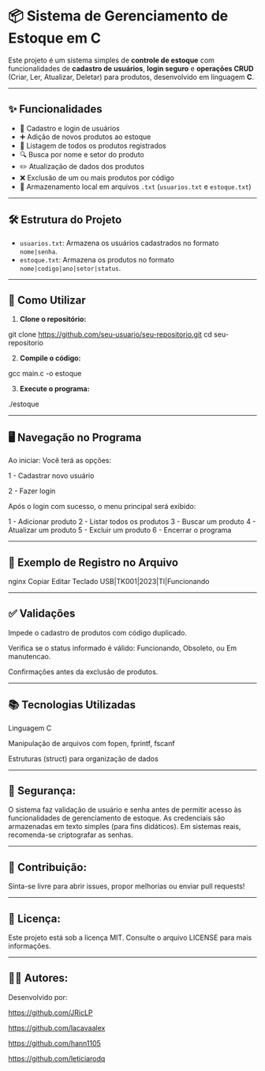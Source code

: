 # 📦 Sistema de Gerenciamento de Estoque em C

Este projeto é um sistema simples de **controle de estoque** com funcionalidades de **cadastro de usuários**, **login seguro** e **operações CRUD** (Criar, Ler, Atualizar, Deletar) para produtos, desenvolvido em linguagem **C**.

---

## ✨ Funcionalidades

- 👤 Cadastro e login de usuários
- ➕ Adição de novos produtos ao estoque
- 📄 Listagem de todos os produtos registrados
- 🔍 Busca por nome e setor do produto
- ✏️ Atualização de dados dos produtos
- ❌ Exclusão de um ou mais produtos por código
- 💾 Armazenamento local em arquivos `.txt` (`usuarios.txt` e `estoque.txt`)

---

## 🛠 Estrutura do Projeto

- `usuarios.txt`: Armazena os usuários cadastrados no formato `nome|senha`.
- `estoque.txt`: Armazena os produtos no formato `nome|codigo|ano|setor|status`.

---

## 📌 Como Utilizar

1. **Clone o repositório:**

git clone https://github.com/seu-usuario/seu-repositorio.git
cd seu-repositorio

2. **Compile o código:**

gcc main.c -o estoque

3. **Execute o programa:**

./estoque

---

## 🖥️ Navegação no Programa
Ao iniciar:
Você terá as opções:

1 - Cadastrar novo usuário

2 - Fazer login

Após o login com sucesso, o menu principal será exibido:

1 - Adicionar produto
2 - Listar todos os produtos
3 - Buscar um produto
4 - Atualizar um produto
5 - Excluir um produto
6 - Encerrar o programa

---

## 📂 Exemplo de Registro no Arquivo
nginx
Copiar
Editar
Teclado USB|TK001|2023|TI|Funcionando

---

## ✅ Validações
Impede o cadastro de produtos com código duplicado.

Verifica se o status informado é válido: Funcionando, Obsoleto, ou Em manutencao.

Confirmações antes da exclusão de produtos.

---

## 📚 Tecnologias Utilizadas
Linguagem C

Manipulação de arquivos com fopen, fprintf, fscanf

Estruturas (struct) para organização de dados

---

## 🔐 Segurança:
O sistema faz validação de usuário e senha antes de permitir acesso às funcionalidades de gerenciamento de estoque. As credenciais são armazenadas em texto simples (para fins didáticos). Em sistemas reais, recomenda-se criptografar as senhas.

---

## 🤝 Contribuição:
Sinta-se livre para abrir issues, propor melhorias ou enviar pull requests!

---

## 📄 Licença:
Este projeto está sob a licença MIT. Consulte o arquivo LICENSE para mais informações.

---

## 👨‍💻 Autores:
Desenvolvido por:

https://github.com/JRicLP

https://github.com/lacavaalex

https://github.com/hann1105

https://github.com/leticiarodq




